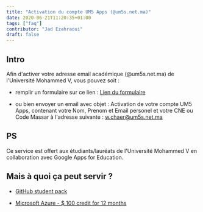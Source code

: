 ```yaml
---
title: "Activation du compte UM5 Apps (@um5s.net.ma)"
date: 2020-06-21T11:20:35+01:00
tags: ["faq"]
contributor: "Jad Ezahraoui"
draft: false
---
```


## Intro

Afin d'activer votre adresse email académique (@um5s.net.ma) de l'Université Mohammed V, vous pouvez soit :
- remplir un formulaire sur ce lien : [Lien du formulaire](https://docs.google.com/forms/d/1OBTIX4zL_OHaLsm2g9sB5M5J-BubymVCnYhqrXe_cMs/viewform?edit_requested=true) 

- ou bien envoyer un email avec objet : Activation de votre compte UM5 Apps, contenant votre Nom, Prenom et Email personel et votre CNE ou Code Massar à l'adresse suivante : w.chaer@um5s.net.ma

## PS

Ce service est offert aux étudiants/lauréats de l'Université Mohammed V en collaboration avec Google Apps for Education.

## Mais à quoi ça peut servir ?

- [GitHub student pack](https://medium.com/ieee-ensias-student-branch/github-student-pack-2faff232641e) 

- [Microsoft Azure - $ 100 credit for 12 months](https://medium.com/ieee-ensias-student-branch/microsoft-azure-for-students-starter-115ddeaa204c) 